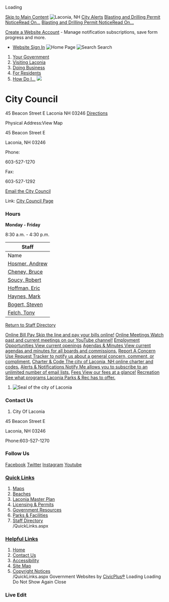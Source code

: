  

Loading

  [Skip to Main Content](https://www.laconianh.gov/Directory.aspx?DID=37/)   ![Laconia, NH](images/04453b09aabb86b25500557a55cfc368089013e152e351a2a1392ba9c85cc51e.jpg)   [City Alerts](https://www.laconianh.gov/AlertCenter.aspx)   [Blasting and Drilling Permit NoticeRead On...](https://www.laconianh.gov/AlertCenter.aspx?AID=Blasting-and-Drilling-Permit-Notice-78)  [Blasting and Drilling Permit NoticeRead On...](https://www.laconianh.gov/AlertCenter.aspx?AID=Blasting-and-Drilling-Permit-Notice-68)  

 [Create a Website Account](https://www.laconianh.gov/MyAccount/ProfileCreate)  - Manage notification subscriptions, save form progress and more.    

 *  [Website Sign In](https://www.laconianh.gov/MyAccount) 
  ![Home Page](images/280614aaff8c0cd92f00880874a098085eef29923c2b3a576309319387c7f2c4.png)   ![Search](images/acad6f7f6f912e3e1eb88160cb895785454b0d65550833149cc4ccd649d40011.png) Search 

 1.  [Your Government](https://www.laconianh.gov/27/Your-Government) 
 1.  [Visiting Laconia](https://www.laconianh.gov/101/Visiting-Laconia) 
 1.  [Doing Business](https://www.laconianh.gov/35/Doing-Business) 
 1.  [For Residents](https://www.laconianh.gov/31/For-Residents) 
 1.  [How Do I...](https://www.laconianh.gov/9/How-Do-I) 
  ![](images/c4172eb6ba677b709ee678f49ee4a48f8f29425fb8881d29401195bd26f2a12f.jpg)  

# City Council

  45 Beacon Street E Laconia NH 03246  [Directions](https://www.google.com/maps/place/45+Beacon+Street+E+Laconia+NH+03246) 

Physical Address:View Map

45 Beacon Street E

Laconia, NH 03246

Phone:

603-527-1270

Fax:

603-527-1292

 [Email the City Council](mailto:citycouncil@laconianh.gov) 

Link: [City Council Page](https://www.laconianh.gov/522/City-Council) 

### Hours

 __Monday - Friday__ 

8:30 a.m. - 4:30 p.m.

|Staff|
|---|
|Name|Title|Email|Phone|Additional Phone|
|[Hosmer, Andrew](https://www.laconianh.gov/directory.aspx?EID=103)|Mayor|[laconiamayor@gmail.com](mailto:laconiamayor@gmail.com)|603-496-2078| |
|[Cheney, Bruce](https://www.laconianh.gov/directory.aspx?EID=118)|Councilor, Ward 1|[sanspeur43@gmail.com](mailto:sanspeur43@gmail.com)|603-491-8946| |
|[Soucy, Robert](https://www.laconianh.gov/directory.aspx?EID=99)|Councilor, Ward 2|[rsoucy@laconianh.gov](mailto:rsoucy@laconianh.gov)|603-524-7054| |
|[Hoffman, Eric](https://www.laconianh.gov/directory.aspx?EID=100)|Councilor, Ward 3|[erichoffman4nh@gmail.com](mailto:erichoffman4nh@gmail.com)|603-803-3425| |
|[Haynes, Mark](https://www.laconianh.gov/directory.aspx?EID=119)|Councilor, Ward 4|[Mhaynes994@gmail.com](mailto:Mhaynes994@gmail.com)|603-524-3605| |
|[Bogert, Steven](https://www.laconianh.gov/directory.aspx?EID=102)|Councilor, Ward 5|[citycouncil@laconianh.gov](mailto:citycouncil@laconianh.gov)|603-528-0613| |
|[Felch, Tony](https://www.laconianh.gov/directory.aspx?EID=97)|Councilor, Ward 6|[Councilortony@peoplepc.com](mailto:Councilortony@peoplepc.com)|603-998-1418| |

  [Return to Staff Directory](https://www.laconianh.gov/Directory.aspx)  

  [Online Bill Pay Skip the line and pay your bills online!](https://www.laconianh.gov/131/Online-Payments)   [Online Meetings Watch past and current meetings on our YouTube channel!](https://www.youtube.com/laconianh)   [Employment Opportunities View current openings](https://www.laconianh.gov/Jobs.aspx)   [Agendas & Minutes View current agendas and minutes for all boards and commissions.](https://www.laconianh.gov/AgendaCenter)   [Report A Concern Use Request Tracker to notify us about a general concern, comment, or compliment.](https://www.laconianh.gov/requesttracker.aspx)   [Charter & Code The city of Laconia, NH online charter and codes.](https://www.ecode360.com/LA1353)   [Alerts & Notifications Notify Me allows you to subscribe to an unlimited number of email lists.](https://www.laconianh.gov/list.aspx)   [Fees View our fees at a glance!](https://www.laconianh.gov/582/Fees-at-a-Glance)   [Recreation See what programs Laconia Parks & Rec has to offer.](https://www.laconianh.gov/206/Parks-Recreation)  

 1.   ![Seal of the city of Laconia](images/ddad0abc9d1e9748eda0f49ad986413bf68b2516be85847e0ae9b9cd6baabcc1.png)    

### Contact Us

 1. City Of Laconia   

45 Beacon Street E   

Laconia, NH 03246   

Phone:603-527-1270

### Follow Us

  [Facebook](https://www.laconianh.gov/facebook)   [Twitter](https://www.laconianh.gov/twitter)   [Instagram](https://www.laconianh.gov/instagram)   [Youtube](https://www.laconianh.gov/youtube)  

###  [Quick Links](https://www.laconianh.gov/QuickLinks.aspx?CID=11) 

 1.  [Maps](https://www.laconianh.gov/503/Maps)  
 1.  [Beaches](https://www.laconianh.gov/208/Beaches)  
 1.  [Laconia Master Plan](https://www.laconianh.gov/341/Master-Plan)  
 1.  [Licensing & Permits](https://www.laconianh.gov/424/Licensing-Permits)  
 1.  [Government Resources](https://www.laconianh.gov/businessdirectoryii.aspx)  
 1.  [Parks & Facilities](https://www.laconianh.gov/Facilities/Facility/PrepopulatedSearch?isReservableOnly=false&categoryIDs=2)  
 1.  [Staff Directory](https://www.laconianh.gov/directory.aspx)  
 /QuickLinks.aspx 

###  [Helpful Links](https://www.laconianh.gov/QuickLinks.aspx?CID=12) 

 1.  [Home](https://www.laconianh.gov/)  
 1.  [Contact Us](https://www.laconianh.gov/directory.aspx)  
 1.  [Accessibility](https://www.laconianh.gov/Accessibility)  
 1.  [Site Map](https://www.laconianh.gov/sitemap)  
 1.  [Copyright Notices](https://www.laconianh.gov/site/copyright)  
 /QuickLinks.aspx Government Websites by [CivicPlus®](https://connect.civicplus.com/referral)  Loading Loading Do Not Show Again Close 

### Live Edit

 